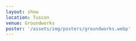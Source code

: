 ```yaml
---
layout: show
location: Tuscon
venue: Groundworks
poster: '/assets/img/posters/groundworks.webp'
---
```


